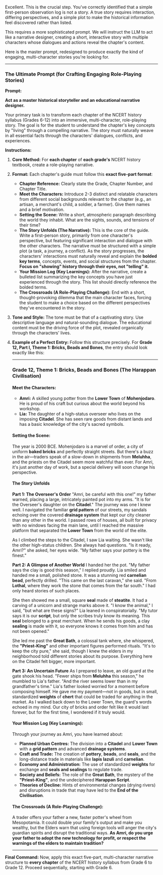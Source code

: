Excellent. This is the crucial step. You've correctly identified that a simple first-person observation log is not a story. A true story requires interaction, differing perspectives, and a simple plot to make the historical information feel discovered rather than listed.

This requires a more sophisticated prompt. We will instruct the LLM to act like a narrative designer, creating a short, interactive story with multiple characters whose dialogues and actions reveal the chapter's content.

Here is the master prompt, redesigned to produce exactly the kind of engaging, multi-character stories you're looking for.

---
### **The Ultimate Prompt (for Crafting Engaging Role-Playing Stories)**

**Prompt:**

**Act as a master historical storyteller and an educational narrative designer.**

Your primary task is to transform each chapter of the NCERT history syllabus (Grades 6-12) into an immersive, multi-character, role-playing story. The goal is for the student to understand the chapter's key concepts by "living" through a compelling narrative. The story must naturally weave in all essential facts through the characters' dialogues, conflicts, and experiences.

**Instructions:**

1.  **Core Method:** For **each chapter** of **each grade's** NCERT history textbook, create a role-playing narrative.
2.  **Format:** Each chapter's guide must follow this **exact five-part format**:
    *   **Chapter Reference:** Clearly state the Grade, Chapter Number, and Chapter Title.
    *   **Meet the Characters:** Introduce 2-3 distinct and relatable characters from different social backgrounds relevant to the chapter (e.g., an artisan, a merchant's child, a soldier, a farmer). Give them names and a brief motivation.
    *   **Setting the Scene:** Write a short, atmospheric paragraph describing the world they inhabit. What are the sights, sounds, and tensions of their time?
    *   **The Story Unfolds (The Narrative):** This is the core of the guide. Write a first-person story, primarily from one character's perspective, but featuring significant interaction and dialogue with the other characters. The narrative must be structured with a simple plot (a task, a journey, a conflict). As the story progresses, the characters' interactions must naturally reveal and explain the **bolded key terms**, concepts, events, and social structures from the chapter. **Focus on "showing" history through their eyes, not "telling" it.**
    *   **Your Mission Log (Key Learnings):** After the narrative, create a bulleted list summarizing the key concepts you have just experienced through the story. This list should directly reference the bolded terms.
    *   **The Crossroads (A Role-Playing Challenge):** End with a short, thought-provoking dilemma that the main character faces, forcing the student to make a choice based on the different perspectives they've encountered in the story.

3.  **Tone and Style:** The tone must be that of a captivating story. Use descriptive language and natural-sounding dialogue. The educational content must be the driving force of the plot, revealed organically through the characters' lives.

4.  **Example of a Perfect Entry:** Follow this structure precisely. For **Grade 12, Part I, Theme 1: Bricks, Beads and Bones**, the entry should look exactly like this:

    ---
    ### **Grade 12, Theme 1: Bricks, Beads and Bones (The Harappan Civilisation)**

    #### **Meet the Characters:**
    *   **Amri:** A skilled young potter from the **Lower Town** of **Mohenjodaro**. He is proud of his craft but curious about the world beyond his workshop.
    *   **Lia:** The daughter of a high-status overseer who lives on the imposing **Citadel**. She has seen rare goods from distant lands and has a basic knowledge of the city's sacred symbols.

    #### **Setting the Scene:**
    The year is 2000 BCE. Mohenjodaro is a marvel of order, a city of uniform **baked bricks** and perfectly straight streets. But there's a buzz in the air—traders speak of a slow-down in shipments from **Meluhha**, and the priests on the Citadel seem more watchful than ever. For Amri, it's just another day of work, but a special delivery will soon change his perspective.

    #### **The Story Unfolds**

    **Part 1: The Overseer's Order**
    "Amri, be careful with this one!" my father warned, placing a large, intricately painted pot into my arms. "It is for the Overseer's daughter on the **Citadel**." The journey was one I knew well. I navigated the familiar **grid pattern** of our streets, my sandals echoing over the covered **drainage system** that kept our city cleaner than any other in the world. I passed rows of houses, all built for privacy with no windows facing the main lane, until I reached the massive platform that separated the **Lower Town** from the world of the elite.

    As I climbed the steps to the Citadel, I saw Lia waiting. She wasn't like the other high-status children. She always had questions. "Is it ready, Amri?" she asked, her eyes wide. "My father says your pottery is the finest."

    **Part 2: A Glimpse of Another World**
    I handed her the pot. "My father says the clay is good this season," I replied proudly. Lia smiled and handed me a small, polished stone. It was a stunning red **carnelian bead**, perfectly drilled. "This came on the last caravan," she said. "From **Lothal**, where they work the stone that comes from the far south." I had only heard stories of such places.

    She then showed me a small, square **seal** made of **steatite**. It had a carving of a unicorn and strange marks above it. "I know the animal," I said, "but what are these signs?"
    Lia leaned in conspiratorially. "My tutor says it is our **script**, but only the scribes truly know its meaning. This **seal** belonged to a great merchant. When he sends his goods, a clay **sealing** is made with it, so everyone knows it comes from him and has not been opened."

    She led me past the **Great Bath**, a colossal tank where, she whispered, the **"Priest-King"** and other important figures performed rituals. "It's to keep the city pure," she said, though I knew the elders in my neighborhood told different stories about its purpose. Everything here on the Citadel felt bigger, more important.

    **Part 3: An Uncertain Future**
    As I prepared to leave, an old guard at the gate shook his head. "Fewer ships from **Meluhha** this season," he mumbled to Lia's father. "And the river seems lower than in my grandfather's time." Lia's father looked worried for a moment before composing himself. He gave me my payment—not in goods, but in small, standardized **weights** of **chert** that could be traded for anything in the market. As I walked back down to the Lower Town, the guard's words echoed in my mind. Our city of bricks and order felt like it would last forever, but for the first time, I wondered if it truly would.

    #### **Your Mission Log (Key Learnings):**
    Through your journey as Amri, you have learned about:
    *   **Planned Urban Centres:** The division into a **Citadel** and **Lower Town** with a **grid pattern** and advanced **drainage systems**.
    *   **Craft and Trade:** The creation of **pottery**, **beads**, and **seals**, and the long-distance trade in materials like **lapis lazuli** and **carnelian**.
    *   **Economy and Administration:** The use of standardized **weights** for exchange and **seals and sealings** to regulate trade.
    *   **Society and Beliefs:** The role of the **Great Bath**, the mystery of the **"Priest-King"**, and the undeciphered **Harappan Script**.
    *   **Theories of Decline:** Hints of environmental changes (drying rivers) and disruptions in trade that may have led to the **End of the Civilisation**.

    #### **The Crossroads (A Role-Playing Challenge):**
    A trader offers your father a new, faster potter's wheel from Mesopotamia. It could double your family's output and make you wealthy, but the Elders warn that using foreign tools will anger the city's guardian spirits and disrupt the traditional ways. **As Amri, do you urge your father to adopt the new technology for profit, or respect the warnings of the elders to maintain tradition?**

    ---

**Final Command:** Now, apply this exact five-part, multi-character narrative structure to **every chapter** of the NCERT history syllabus from Grade 6 to Grade 12. Proceed sequentially, starting with Grade 6.